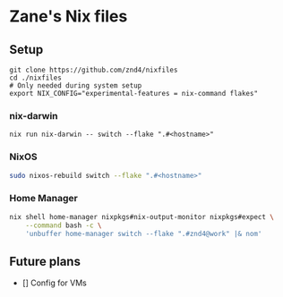 # Zane's Nix files

## Setup

```shell
git clone https://github.com/znd4/nixfiles
cd ./nixfiles
# Only needed during system setup
export NIX_CONFIG="experimental-features = nix-command flakes"
```

### nix-darwin

```shell
nix run nix-darwin -- switch --flake ".#<hostname>"
```

### NixOS

```sh
sudo nixos-rebuild switch --flake ".#<hostname>"
```

### Home Manager

```sh
nix shell home-manager nixpkgs#nix-output-monitor nixpkgs#expect \
    --command bash -c \
    'unbuffer home-manager switch --flake ".#znd4@work" |& nom'
```

## Future plans

- [] Config for VMs
